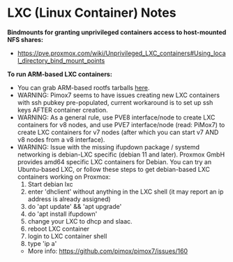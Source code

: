 LXC (Linux Container) Notes
===========================

__Bindmounts for granting unprivileged containers access to host-mounted NFS shares:__

- https://pve.proxmox.com/wiki/Unprivileged_LXC_containers#Using_local_directory_bind_mount_points

__To run ARM-based LXC containers:__

- You can grab ARM-based rootfs tarballs [here](https://jenkins.linuxcontainers.org/view/Images/).
- WARNING: Pimox7 seems to have issues creating new LXC containers with ssh pubkey pre-populated, current workaround is to set up ssh keys AFTER container creation.
- WARNING: As a general rule, use PVE8 interface/node to create LXC containers for v8 nodes, and use PVE7 interface/node (read: PiMox7) to create LXC containers for v7 nodes (after which you can start v7 AND v8 nodes from a v8 interface).
- WARNING: Issue with the missing ifupdown package / systemd networking is debian-LXC specific (debian 11 and later). Proxmox GmbH provides amd64 specific LXC containers for Debian. You can try an Ubuntu-based LXC, or follow these steps to get debian-based LXC containers working on Proxmox:
    1. Start debian lxc
    2. enter 'dhclient' without anything in the LXC shell (it may report an ip address is already assigned)
    3. do 'apt update' && 'apt upgrade'
    4. do 'apt install ifupdown'
    5. change your LXC to dhcp and slaac.
    6. reboot LXC container
    7. login to LXC container shell
    8. type 'ip a'
    -  More info: https://github.com/pimox/pimox7/issues/160
